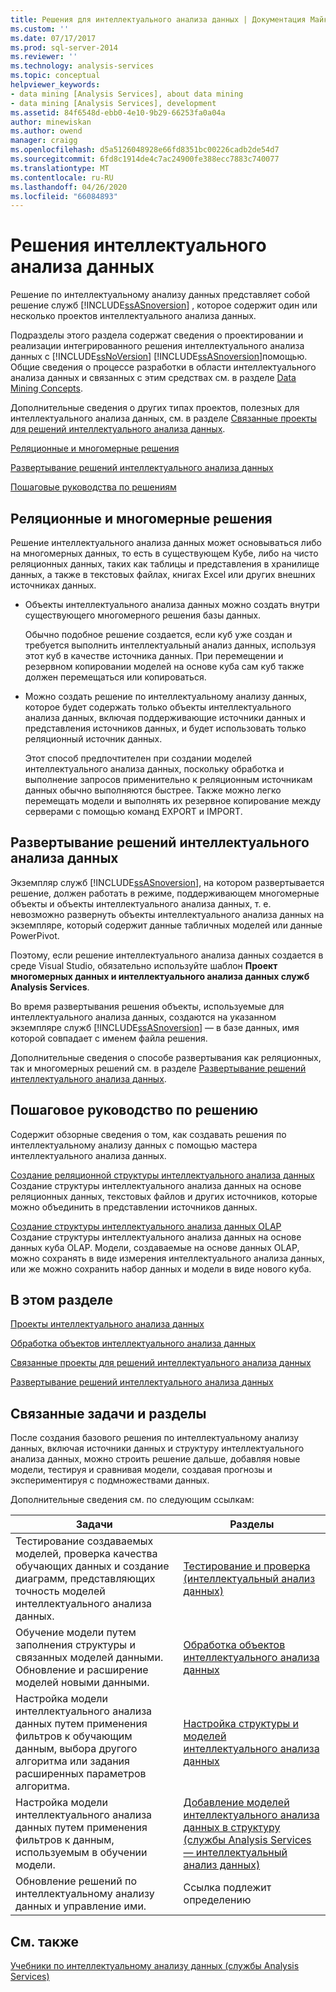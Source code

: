 ```yaml
---
title: Решения для интеллектуального анализа данных | Документация Майкрософт
ms.custom: ''
ms.date: 07/17/2017
ms.prod: sql-server-2014
ms.reviewer: ''
ms.technology: analysis-services
ms.topic: conceptual
helpviewer_keywords:
- data mining [Analysis Services], about data mining
- data mining [Analysis Services], development
ms.assetid: 84f6548d-ebb0-4e10-9b29-66253fa0a04a
author: minewiskan
ms.author: owend
manager: craigg
ms.openlocfilehash: d5a5126048928e66fd8351bc00226cadb2de54d7
ms.sourcegitcommit: 6fd8c1914de4c7ac24900fe388ecc7883c740077
ms.translationtype: MT
ms.contentlocale: ru-RU
ms.lasthandoff: 04/26/2020
ms.locfileid: "66084893"
---
```

# <a name="data-mining-solutions"></a>Решения интеллектуального анализа данных
  Решение по интеллектуальному анализу данных представляет собой решение служб [!INCLUDE[ssASnoversion](../../includes/ssasnoversion-md.md)] , которое содержит один или несколько проектов интеллектуального анализа данных.  
  
 Подразделы этого раздела содержат сведения о проектировании и реализации интегрированного решения интеллектуального анализа данных с [!INCLUDE[ssNoVersion](../../includes/ssnoversion-md.md)] [!INCLUDE[ssASnoversion](../../includes/ssasnoversion-md.md)]помощью. Общие сведения о процессе разработки в области интеллектуального анализа данных и связанных с этим средствах см. в разделе [Data Mining Concepts](data-mining-concepts.md).  
  
 Дополнительные сведения о других типах проектов, полезных для интеллектуального анализа данных, см. в разделе [Связанные проекты для решений интеллектуального анализа данных](data-mining-solutions.md).  
  
 [Реляционные и многомерные решения](#bkmk_RelMD)  
  
 [Развертывание решений интеллектуального анализа данных](#bkmk_Deploy)  
  
 [Пошаговые руководства по решениям](#bkmk_Walkthru)  
  
##  <a name="relational-vs-multidimensional-solutions"></a><a name="bkmk_RelMD"></a>Реляционные и многомерные решения  
 Решение интеллектуального анализа данных может основываться либо на многомерных данных, то есть в существующем Кубе, либо на чисто реляционных данных, таких как таблицы и представления в хранилище данных, а также в текстовых файлах, книгах Excel или других внешних источниках данных.  
  
-   Объекты интеллектуального анализа данных можно создать внутри существующего многомерного решения базы данных.  
  
     Обычно подобное решение создается, если куб уже создан и требуется выполнить интеллектуальный анализ данных, используя этот куб в качестве источника данных. При перемещении и резервном копировании моделей на основе куба сам куб также должен перемещаться или копироваться.  
  
-   Можно создать решение по интеллектуальному анализу данных, которое будет содержать только объекты интеллектуального анализа данных, включая поддерживающие источники данных и представления источников данных, и будет использовать только реляционный источник данных.  
  
     Этот способ предпочтителен при создании моделей интеллектуального анализа данных, поскольку обработка и выполнение запросов применительно к реляционным источникам данных обычно выполняются быстрее. Также можно легко перемещать модели и выполнять их резервное копирование между серверами с помощью команд EXPORT и IMPORT.  
  
##  <a name="deploying-data-mining-solutions"></a><a name="bkmk_Deploy"></a>Развертывание решений интеллектуального анализа данных  
 Экземпляр служб [!INCLUDE[ssASnoversion](../../includes/ssasnoversion-md.md)], на котором развертывается решение, должен работать в режиме, поддерживающем многомерные объекты и объекты интеллектуального анализа данных, т. е. невозможно развернуть объекты интеллектуального анализа данных на экземпляре, который содержит данные табличных моделей или данные PowerPivot.  
  
 Поэтому, если решение интеллектуального анализа данных создается в среде Visual Studio, обязательно используйте шаблон **Проект многомерных данных и интеллектуального анализа данных служб Analysis Services**.  
  
 Во время развертывания решения объекты, используемые для интеллектуального анализа данных, создаются на указанном экземпляре служб [!INCLUDE[ssASnoversion](../../includes/ssasnoversion-md.md)] — в базе данных, имя которой совпадает с именем файла решения.  
  
 Дополнительные сведения о способе развертывания как реляционных, так и многомерных решений см. в разделе [Развертывание решений интеллектуального анализа данных](deployment-of-data-mining-solutions.md).  
  
##  <a name="solution-walkthrough"></a><a name="bkmk_Walkthru"></a>Пошаговое руководство по решению  
 Содержит обзорные сведения о том, как создавать решения по интеллектуальному анализу данных с помощью мастера интеллектуального анализа данных.  
  
 [Создание реляционной структуры интеллектуального анализа данных](create-a-relational-mining-structure.md)  
 Создание структуры интеллектуального анализа данных на основе реляционных данных, текстовых файлов и других источников, которые можно объединить в представлении источников данных.  
  
 [Создание структуры интеллектуального анализа данных OLAP](create-an-olap-mining-structure.md)  
 Создание структуры интеллектуального анализа данных на основе данных куба OLAP. Модели, создаваемые на основе данных OLAP, можно сохранять в виде измерения интеллектуального анализа данных, или же можно сохранить набор данных и модели в виде нового куба.  
  
## <a name="in-this-section"></a>В этом разделе  
 [Проекты интеллектуального анализа данных](data-mining-projects.md)  
  
 [Обработка объектов интеллектуального анализа данных](processing-data-mining-objects.md)  
  
 [Связанные проекты для решений интеллектуального анализа данных](data-mining-solutions.md)  
  
 [Развертывание решений интеллектуального анализа данных](deployment-of-data-mining-solutions.md)  
  
## <a name="related-tasks-and-topics"></a>Связанные задачи и разделы  
 После создания базового решения по интеллектуальному анализу данных, включая источники данных и структуру интеллектуального анализа данных, можно строить решение дальше, добавляя новые модели, тестируя и сравнивая модели, создавая прогнозы и экспериментируя с подмножествами данных.  
  
 Дополнительные сведения см. по следующим ссылкам:  
  
|Задачи|Разделы|  
|-----------|------------|  
|Тестирование создаваемых моделей, проверка качества обучающих данных и создание диаграмм, представляющих точность моделей интеллектуального анализа данных.|[Тестирование и проверка (интеллектуальный анализ данных)](testing-and-validation-data-mining.md)|  
|Обучение модели путем заполнения структуры и связанных моделей данными. Обновление и расширение моделей новыми данными.|[Обработка объектов интеллектуального анализа данных](processing-data-mining-objects.md)|  
|Настройка модели интеллектуального анализа данных путем применения фильтров к обучающим данным, выбора другого алгоритма или задания расширенных параметров алгоритма.|[Настройка структуры и моделей интеллектуального анализа данных](customize-mining-models-and-structure.md)|  
|Настройка модели интеллектуального анализа данных путем применения фильтров к данным, используемым в обучении модели.|[Добавление моделей интеллектуального анализа данных в структуру (службы Analysis Services — интеллектуальный анализ данных)](add-mining-models-to-a-structure-analysis-services-data-mining.md)|  
|Обновление решений по интеллектуальному анализу данных и управление ими.|Ссылка подлежит определению|  
  
## <a name="see-also"></a>См. также  
 [Учебники по интеллектуальному анализу данных (службы Analysis Services)](../data-mining-tutorials-analysis-services.md)  
  
  

